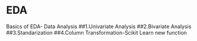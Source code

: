 # EDA
Basics of EDA- Data Analysis
##1.Univariate Analysis
##2.Bivariate Analysis
##3.Standarization
##4.Column Transformation-Scikit Learn new function
